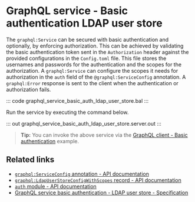 # GraphQL service - Basic authentication LDAP user store

The `graphql:Service` can be secured with basic authentication and optionally, by enforcing authorization. This can be achieved by validating the basic authentication token sent in the `Authorization` header against the provided configurations in the `Config.toml` file. This file stores the usernames and passwords for the authentication and the scopes for the authorization. A `graphql:Service` can configure the scopes it needs for authorization in the `auth` field of the `@graphql:ServiceConfig` annotation. A `graphql:Error` response is sent to the client when the authentication or authorization fails.

::: code graphql_service_basic_auth_ldap_user_store.bal :::

Run the service by executing the command below.

::: out graphql_service_basic_auth_ldap_user_store.server.out :::

>**Tip:** You can invoke the above service via the [GraphQL client - Basic authentication](/learn/by-example/graphql-client-security-basic-auth/) example.

## Related links
- [`graphql:ServiceConfig` annotation - API documentation](https://lib.ballerina.io/ballerina/graphql/latest/annotations#ServiceConfig)
- [`graphql:LdapUserStoreConfigWithScopes` record - API documentation](https://lib.ballerina.io/ballerina/graphql/latest/records/LdapUserStoreConfigWithScopes)
- [`auth` module - API documentation](https://lib.ballerina.io/ballerina/auth/latest/)
- [GraphQL service basic authentication - LDAP user store - Specification](/spec/graphql/#11112-basic-authentication---ldap-user-store)
